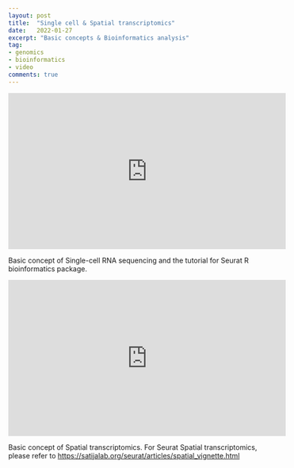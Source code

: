 ```yaml
---
layout: post
title:  "Single cell & Spatial transcriptomics"
date:   2022-01-27
excerpt: "Basic concepts & Bioinformatics analysis"
tag:
- genomics
- bioinformatics
- video
comments: true
---
```

<iframe width="560" height="315" src="https://www.youtube.com/embed/xbX49h7BiUU" title="YouTube video player" frameborder="0" allow="accelerometer; autoplay; clipboard-write; encrypted-media; gyroscope; picture-in-picture; web-share" allowfullscreen></iframe>

Basic concept of Single-cell RNA sequencing and the tutorial for Seurat R bioinformatics package.

<iframe width="560" height="315" src="https://www.youtube.com/embed/vPE_wJsR4cU" title="YouTube video player" frameborder="0" allow="accelerometer; autoplay; clipboard-write; encrypted-media; gyroscope; picture-in-picture; web-share" allowfullscreen></iframe>

Basic concept of Spatial transcriptomics.
For Seurat Spatial transcriptomics, please refer to https://satijalab.org/seurat/articles/spatial_vignette.html
